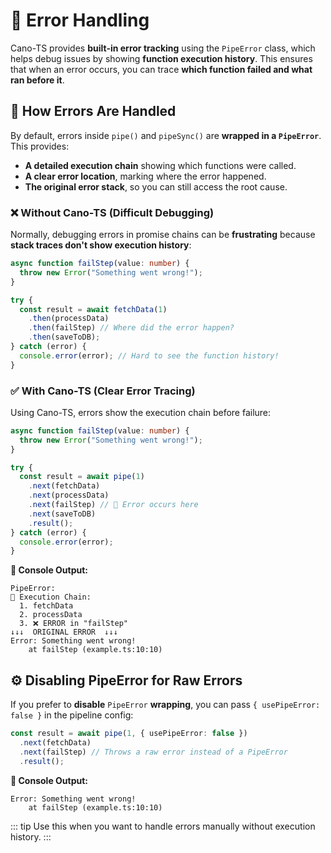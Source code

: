# 🥅 Error Handling

Cano-TS provides **built-in error tracking** using the `PipeError` class, which helps debug issues by showing **function execution history**. This ensures that when an error occurs, you can trace **which function failed and what ran before it**.  

## 🔎 How Errors Are Handled  

By default, errors inside `pipe()` and `pipeSync()` are **wrapped in a `PipeError`**. This provides:  

- **A detailed execution chain** showing which functions were called.  
- **A clear error location**, marking where the error happened.  
- **The original error stack**, so you can still access the root cause.  

### ❌ Without Cano-TS (Difficult Debugging)
Normally, debugging errors in promise chains can be **frustrating** because **stack traces don't show execution history**:  

```ts
async function failStep(value: number) {
  throw new Error("Something went wrong!");
}

try {
  const result = await fetchData(1)
    .then(processData)
    .then(failStep) // Where did the error happen?
    .then(saveToDB);
} catch (error) {
  console.error(error); // Hard to see the function history!
}
```

### ✅ With Cano-TS (Clear Error Tracing)

Using Cano-TS, errors show the execution chain before failure:
```ts
async function failStep(value: number) {
  throw new Error("Something went wrong!");
}

try {
  const result = await pipe(1)
    .next(fetchData)
    .next(processData)
    .next(failStep) // 🚨 Error occurs here
    .next(saveToDB)
    .result();
} catch (error) {
  console.error(error);
}
```

**📝 Console Output:**
```
PipeError:
🔗 Execution Chain:
  1. fetchData
  2. processData
  3. ❌ ERROR in "failStep"
↓↓↓  ORIGINAL ERROR  ↓↓↓
Error: Something went wrong!
    at failStep (example.ts:10:10)
```

## ⚙️ Disabling PipeError for Raw Errors
If you prefer to **disable** `PipeError` **wrapping**, you can pass `{ usePipeError: false }` in the pipeline config:
```ts
const result = await pipe(1, { usePipeError: false })
  .next(fetchData)
  .next(failStep) // Throws a raw error instead of a PipeError
  .result();
```

**📝 Console Output:**
```
Error: Something went wrong!
    at failStep (example.ts:10:10)
```
::: tip
Use this when you want to handle errors manually without execution history.
:::

